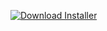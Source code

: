<!-- +++ DO NOT REMOVE THIS COMMENT +++ DO NOT ADD OR EDIT ANY TEXT BEFORE THIS LINE +++ IT WOULD BE A REALLY BAD IDEA +++ -->

[![Download Installer](https://img.shields.io/static/v1?label=Download&message=ApollianWithATwist-Installer.lua&color=blue)](ApollianWithATwist-Installer.lua "Installer")

<!-- +++ DO NOT REMOVE THIS COMMENT +++ DO NOT EDIT ANY TEXT THAT COMES AFTER THIS LINE +++ TRUST ME: JUST DON'T DO IT +++ -->
